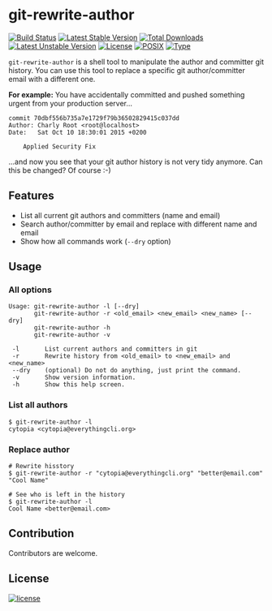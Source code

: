 # git-rewrite-author

[![Build Status](https://travis-ci.org/cytopia/git-rewrite-author.svg?branch=master)](https://travis-ci.org/cytopia/rewrite-author)
[![Latest Stable Version](https://poser.pugx.org/cytopia/git-rewrite-author/v/stable)](https://packagist.org/packages/cytopia/git-rewrite-author) [![Total Downloads](https://poser.pugx.org/cytopia/git-rewrite-author/downloads)](https://packagist.org/packages/cytopia/git-rewrite-author) [![Latest Unstable Version](https://poser.pugx.org/cytopia/git-rewrite-author/v/unstable)](https://packagist.org/packages/cytopia/git-rewrite-author) [![License](https://poser.pugx.org/cytopia/git-rewrite-author/license)](http://opensource.org/licenses/MIT)
[![POSIX](https://img.shields.io/badge/posix-100%25-brightgreen.svg)](https://en.wikipedia.org/?title=POSIX)
[![Type](https://img.shields.io/badge/type-%2Fbin%2Fsh-red.svg)](https://en.wikipedia.org/?title=Bourne_shell)

`git-rewrite-author` is a shell tool to manipulate the author and committer git history. You can use this tool to replace a specific git author/committer email with a different one.

**For example:** You have accidentally committed and pushed something urgent from your production server...
```
commit 70dbf556b735a7e1729f79b36502829415c037dd
Author: Charly Root <root@localhost>
Date:   Sat Oct 10 18:30:01 2015 +0200

    Applied Security Fix
```
...and now you see that your git author history is not very tidy anymore. Can this be changed? Of course :-)


## Features

* List all current git authors and committers (name and email)
* Search author/committer by email and replace with different name and email
* Show how all commands work (`--dry` option)


## Usage

### All options

```shell
Usage: git-rewrite-author -l [--dry]
       git-rewrite-author -r <old_email> <new_email> <new_name> [--dry]
       git-rewrite-author -h
       git-rewrite-author -v

 -l       List current authors and committers in git
 -r       Rewrite history from <old_email> to <new_email> and <new_name>
 --dry    (optional) Do not do anything, just print the command.
 -v       Show version information.
 -h       Show this help screen.
```

### List all authors

```shell
$ git-rewrite-author -l
cytopia <cytopia@everythingcli.org>
```

### Replace author

```shell
# Rewrite hisstory
$ git-rewrite-author -r "cytopia@everythingcli.org" "better@email.com" "Cool Name"

# See who is left in the history
$ git-rewrite-author -l
Cool Name <better@email.com>
```

##  Contribution
Contributors are welcome.


##  License
[![license](https://poser.pugx.org/cytopia/git-rewrite-author/license)](http://opensource.org/licenses/mit)


